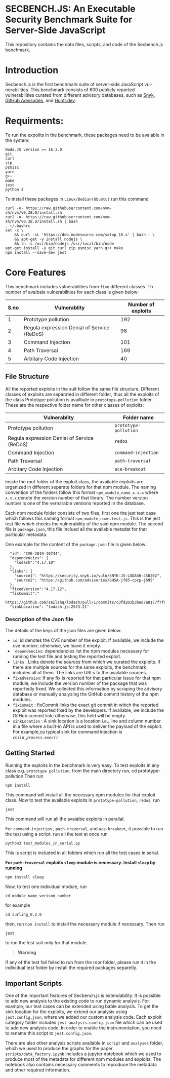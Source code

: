 # SECBENCH.JS: An Executable Security Benchmark Suite for Server-Side JavaScript

This repository contains the data files, scripts, and code of the Secbench.js benchmark.

# Introduction

Secbench.js is the first benchmark suite of server-side JavaScript vul- nerabilities. This benchmark consists of 600 publicly reported vulnerabilities curated from different advisory databases, such as [Snyk](https://security.snyk.io/), [GitHub Advisories](https://github.com/advisories), and [Huntr.dev](https://www.huntr.dev/).

# Requirments:

To run the expoilts in the benchmark, these packages need to be avaiable in the system:

```
Node.JS version >= 16.3.0
git
curl
zip
psmisc
yarn
g++
make
jest
python 3
```

To install these packages in `Linux/Debian(Ubuntu)` run this command

```
curl -o- https://raw.githubusercontent.com/nvm-sh/nvm/v0.38.0/install.sh
curl -o- https://raw.githubusercontent.com/nvm-sh/nvm/v0.38.0/install.sh | bash
. ~/.bashrc
set -x \
    && curl -sL 'https://deb.nodesource.com/setup_16.x' | bash - \
    && apt-get -y install nodejs \
    && ln -s /usr/bin/nodejs /usr/local/bin/node
apt-get install -y git curl zip psmisc yarn g++ make
npm install --save-dev jest
```

# Core Features

This benchmark includes vulnerabilities from `five` different classes. Th number of avaibale vulnerabilities for each class is given below:

| S.no | Vulnerablity                                | Number of exploits |
| ---- | ------------------------------------------- | ------------------ |
| 1    | Prototype pollution                         | 192                |
| 2    | Regula expression Denial of Service (ReDoS) | 98                 |
| 3    | Command Injection                           | 101                |
| 4    | Path Traversal                              | 169                |
| 5    | Arbitary Code Injection                     | 40                 |

## File Structure

All the reported exploits in the suit follow the same file structure. Different classes of exploits are separated in different folder, thus all the exploits of the class Prototype pollution is availbale in `prototype-pollution` folder. These are the respective folder name for other classes of exploits:

| Vulnerablity                                | Folder name           |
| ------------------------------------------- | --------------------- |
| Prototype pollution                         | `prototype-pollution` |
| Regula expression Denial of Service (ReDoS) | `redos`               |
| Command Injection                           | `command-injection`   |
| Path Traversal                              | `path-traversal`      |
| Arbitary Code Injection                     | `ace-breakout`        |

Inside the root folder of the exploit class, the available exploits are organized in different separate folders for that npm module. The naming convention of the folders follow this format `npm_module_name_x.x.x` where `x.x.x` denote the version number of that library. The number version number is one of the vernarable versions reported in the database.

Each npm module folder consists of two files, first one the jest test case which follows this naming format
`npm_module_name.test.js`. This is the jest test file which checks the vulnerability of the said npm module. The second file is `package.json`, this file inclued all the available metadat for that particular metadata.

One example for the content of the `package.json` file is given below:

```
  "id": "CVE-2019-10744",
  "dependencies": {
    "lodash":"4.17.10"
  },
  "links": {
    "source1": "https://security.snyk.io/vuln/SNYK-JS-LODASH-450202",
    "source2": "https://github.com/advisories/GHSA-jf85-cpcp-j695"
  },
  "fixedVersion":"4.17.12",
  "fixCommit":"
      https://github.com/sailshq/lodash/pull/1/commits/c3fd203b3be87a8177f7f00824033c95f981f984"",
  "sinkLocation": "lodash.js:2573:21"
```

### Description of the Json file

The details of the keys of the json files are given below:

- `id`: id denotes the CVE number of the exploit. If available, we include the cve number; otherwise, we leave it empty.
- ` dependencies`: dependencies list the npm modules necessary for running the test file and testing the reported exploit.
- `links` : Links denote the sources from which we curated the exploits. If there are multiple sources for the same exploits, the benchmark includes all of them. The links are URLs to the available sources.
- `fixedVersion`: If any fix is reported for that particular issue for that npm module, we include the version number of the package that was reportedly fixed. We collected this information by scraping the advisory database or manually analyzing the GitHub commit history of the npm modules.
- `fixCommit` : fixCommit links the exact git commit in which the reported exploit was reported fixed by the developers. If available, we include the GitHub commit link; otherwise, this field will be empty.
- `sinkLocation` : A sink location is a location i.e., line and column number in a file where a built-in API is used to deliver the payload of the exploit. For example,ca typical sink for command injection is _`child_process.exec()`_

## Getting Started

Running the exploits in the benchmark is very easy. To test exploits in any class e.g. `prototype pollution`, from the main directory run,
cd prototype-pollution
Then run

```
npm install
```

This command will install all the necessary npm modules for that exploit class.
Now to test the available exploits in `prototype-pollution`, `redos`, run

```
jest
```

This command will run all the avaialbe exploits in parallal.

For `command-injection` , `path-traversal`, and `ace-breakout`, it possible to run the test using a script. run all the test at once run

```
python3 test_modules_in_serial.py
```

This is script is included in all folders which run all the test cases in serial.

**For `path-traversal` exploits `sleep` module is necessary. Install `sleep` by running**

```
npm install sleep
```

Now, to test one individual module, run

```
cd module_name_verison_number
```

for example

```
cd curling_0.2.0
```

then, run `npm install` to install the necessary module if necessary. Then run

```
jest
```

to run the test suit only for that module.

> **Warning**

If any of the test fail failed to run from the roor folder, please run it in the individual test folder by install the required packages separetly.

## Important Scripts

One of the important features of Secbench.js is extendability. It is possible to add new analysis to the existing code to run dynamic analysis. For example, our test cases can be extended using bable analysis. To get the sink location for the exploits, we extend our analysis using `jest.config.json`, where we added our custom analysis code. Each exploit category folder includes `jest-analysis.config.json` file which can be used to add new analysis code. In order to enable the instrumentation, you need to rename this script to `jest.config.json`.

There are also other analysis scripts available in `script` and `analyses` folder, which we used to produce the graphs for the paper. `scripts/data_factory.ipynb` includes a jupyter notebook which we used to produce most of the metadata for different npm modules and exploits. The notebook also contains necessary comments to reproduce the metadata and other required information.
